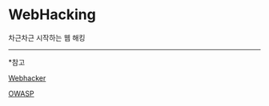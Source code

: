 # WebHacking
차근차근 시작하는 웹 해킹

* * * 

*참고

[Webhacker](https://webhacking.kr/)

[OWASP](https://owasp.org/www-community/attacks/)
